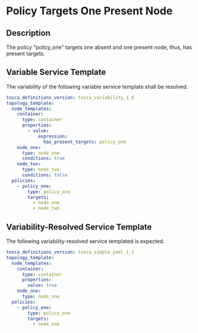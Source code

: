# Policy Targets One Present Node

## Description

The policy "policy_one" targets one absent and one present node, thus, has present targets.

## Variable Service Template

The variability of the following variable service template shall be resolved.

```yaml linenums="1"
tosca_definitions_version: tosca_variability_1_0
topology_template:
  node_templates:
    container:
      type: container
      properties:
        - value:
            expression:
              has_present_targets: policy_one
    node_one:
      type: node_one
      conditions: true
    node_two:
      type: node_two
      conditions: false
  policies:
    - policy_one:
        type: policy_one
        targets:
          - node_one
          - node_two
```




## Variability-Resolved Service Template

The following variability-resolved service templated is expected.

```yaml linenums="1"
tosca_definitions_version: tosca_simple_yaml_1_3
topology_template:
  node_templates:
    container:
      type: container
      properties:
        value: true
    node_one:
      type: node_one
  policies:
    - policy_one:
        type: policy_one
        targets:
          - node_one
```


